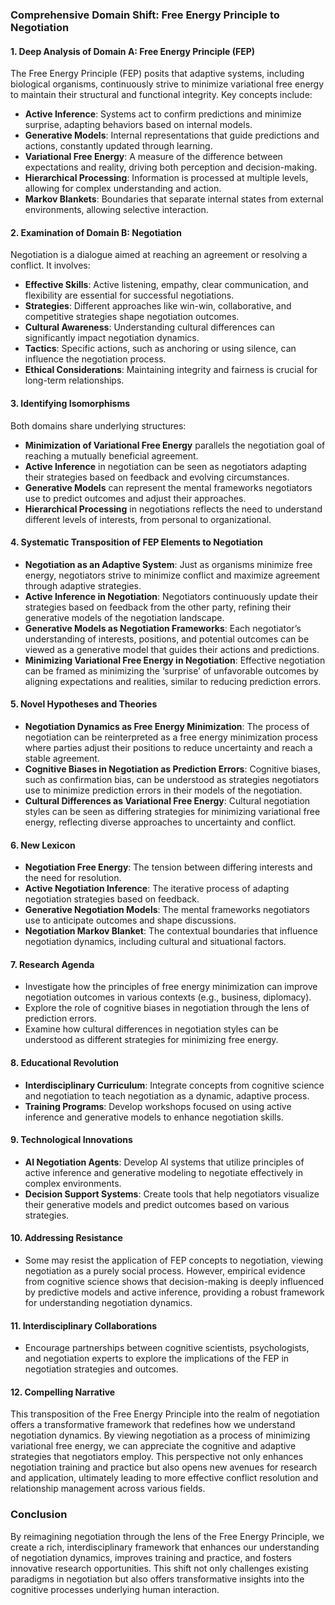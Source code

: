### Comprehensive Domain Shift: Free Energy Principle to Negotiation

#### 1. Deep Analysis of Domain A: Free Energy Principle (FEP)
The Free Energy Principle (FEP) posits that adaptive systems, including biological organisms, continuously strive to minimize variational free energy to maintain their structural and functional integrity. Key concepts include:

- **Active Inference**: Systems act to confirm predictions and minimize surprise, adapting behaviors based on internal models.
- **Generative Models**: Internal representations that guide predictions and actions, constantly updated through learning.
- **Variational Free Energy**: A measure of the difference between expectations and reality, driving both perception and decision-making.
- **Hierarchical Processing**: Information is processed at multiple levels, allowing for complex understanding and action.
- **Markov Blankets**: Boundaries that separate internal states from external environments, allowing selective interaction.

#### 2. Examination of Domain B: Negotiation
Negotiation is a dialogue aimed at reaching an agreement or resolving a conflict. It involves:

- **Effective Skills**: Active listening, empathy, clear communication, and flexibility are essential for successful negotiations.
- **Strategies**: Different approaches like win-win, collaborative, and competitive strategies shape negotiation outcomes.
- **Cultural Awareness**: Understanding cultural differences can significantly impact negotiation dynamics.
- **Tactics**: Specific actions, such as anchoring or using silence, can influence the negotiation process.
- **Ethical Considerations**: Maintaining integrity and fairness is crucial for long-term relationships.

#### 3. Identifying Isomorphisms
Both domains share underlying structures:

- **Minimization of Variational Free Energy** parallels the negotiation goal of reaching a mutually beneficial agreement.
- **Active Inference** in negotiation can be seen as negotiators adapting their strategies based on feedback and evolving circumstances.
- **Generative Models** can represent the mental frameworks negotiators use to predict outcomes and adjust their approaches.
- **Hierarchical Processing** in negotiations reflects the need to understand different levels of interests, from personal to organizational.

#### 4. Systematic Transposition of FEP Elements to Negotiation
- **Negotiation as an Adaptive System**: Just as organisms minimize free energy, negotiators strive to minimize conflict and maximize agreement through adaptive strategies.
- **Active Inference in Negotiation**: Negotiators continuously update their strategies based on feedback from the other party, refining their generative models of the negotiation landscape.
- **Generative Models as Negotiation Frameworks**: Each negotiator’s understanding of interests, positions, and potential outcomes can be viewed as a generative model that guides their actions and predictions.
- **Minimizing Variational Free Energy in Negotiation**: Effective negotiation can be framed as minimizing the ‘surprise’ of unfavorable outcomes by aligning expectations and realities, similar to reducing prediction errors.

#### 5. Novel Hypotheses and Theories
- **Negotiation Dynamics as Free Energy Minimization**: The process of negotiation can be reinterpreted as a free energy minimization process where parties adjust their positions to reduce uncertainty and reach a stable agreement.
- **Cognitive Biases in Negotiation as Prediction Errors**: Cognitive biases, such as confirmation bias, can be understood as strategies negotiators use to minimize prediction errors in their models of the negotiation.
- **Cultural Differences as Variational Free Energy**: Cultural negotiation styles can be seen as differing strategies for minimizing variational free energy, reflecting diverse approaches to uncertainty and conflict.

#### 6. New Lexicon
- **Negotiation Free Energy**: The tension between differing interests and the need for resolution.
- **Active Negotiation Inference**: The iterative process of adapting negotiation strategies based on feedback.
- **Generative Negotiation Models**: The mental frameworks negotiators use to anticipate outcomes and shape discussions.
- **Negotiation Markov Blanket**: The contextual boundaries that influence negotiation dynamics, including cultural and situational factors.

#### 7. Research Agenda
- Investigate how the principles of free energy minimization can improve negotiation outcomes in various contexts (e.g., business, diplomacy).
- Explore the role of cognitive biases in negotiation through the lens of prediction errors.
- Examine how cultural differences in negotiation styles can be understood as different strategies for minimizing free energy.

#### 8. Educational Revolution
- **Interdisciplinary Curriculum**: Integrate concepts from cognitive science and negotiation to teach negotiation as a dynamic, adaptive process.
- **Training Programs**: Develop workshops focused on using active inference and generative models to enhance negotiation skills.

#### 9. Technological Innovations
- **AI Negotiation Agents**: Develop AI systems that utilize principles of active inference and generative modeling to negotiate effectively in complex environments.
- **Decision Support Systems**: Create tools that help negotiators visualize their generative models and predict outcomes based on various strategies.

#### 10. Addressing Resistance
- Some may resist the application of FEP concepts to negotiation, viewing negotiation as a purely social process. However, empirical evidence from cognitive science shows that decision-making is deeply influenced by predictive models and active inference, providing a robust framework for understanding negotiation dynamics.

#### 11. Interdisciplinary Collaborations
- Encourage partnerships between cognitive scientists, psychologists, and negotiation experts to explore the implications of the FEP in negotiation strategies and outcomes.

#### 12. Compelling Narrative
This transposition of the Free Energy Principle into the realm of negotiation offers a transformative framework that redefines how we understand negotiation dynamics. By viewing negotiation as a process of minimizing variational free energy, we can appreciate the cognitive and adaptive strategies that negotiators employ. This perspective not only enhances negotiation training and practice but also opens new avenues for research and application, ultimately leading to more effective conflict resolution and relationship management across various fields.

### Conclusion
By reimagining negotiation through the lens of the Free Energy Principle, we create a rich, interdisciplinary framework that enhances our understanding of negotiation dynamics, improves training and practice, and fosters innovative research opportunities. This shift not only challenges existing paradigms in negotiation but also offers transformative insights into the cognitive processes underlying human interaction.